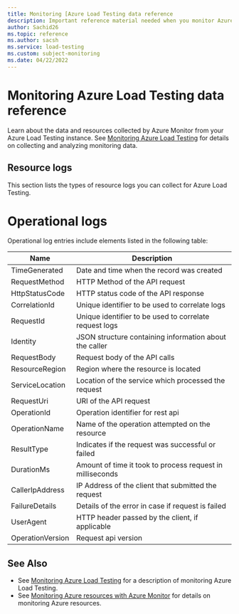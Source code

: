 ```yaml
---
title: Monitoring [Azure Load Testing data reference
description: Important reference material needed when you monitor Azure Load Testing
author: Sachid26
ms.topic: reference
ms.author: sacsh
ms.service: load-testing
ms.custom: subject-monitoring
ms.date: 04/22/2022
---
```

# Monitoring Azure Load Testing data reference #

Learn about the data and resources collected by Azure Monitor from your Azure Load Testing instance. See [Monitoring Azure Load Testing](monitor-load-testing.md) for details on collecting and analyzing monitoring data.

## Resource logs

This section lists the types of resource logs you can collect for Azure Load Testing.


# Operational logs

Operational log entries include elements listed in the following table:

|Name  |Description  |
|---------|---------|
|TimeGenerated     | Date and time when the record was created       |
|RequestMethod     | HTTP Method of the API request       |
|HttpStatusCode     | HTTP status code of the API response        |
|CorrelationId     | Unique identifier to be used to correlate logs        |
|RequestId     |   Unique identifier to be used to correlate request logs      |
|Identity     | JSON structure containing information about the caller        |
|RequestBody     | Request body of the API calls        |
|ResourceRegion     | Region where the resource is located        |
|ServiceLocation     |Location of the service which processed the request         |
|RequestUri     |URI of the API request         |
|OperationId     |Operation identifier for rest api         |
|OperationName     |Name of the operation attempted on the resource         |
|ResultType     | Indicates if the request was successful or failed        |
|DurationMs     |Amount of time it took to process request in milliseconds         |
|CallerIpAddress     |IP Address of the client that submitted the request         |
|FailureDetails     |Details of the error in case if request is failed         |
|UserAgent     |HTTP header passed by the client, if applicable         |
|OperationVersion     | Request api version        |

## See Also

<!-- replace below with the proper link to your main monitoring service article -->
- See [Monitoring Azure Load Testing](monitor-load-testing.md) for a description of monitoring Azure Load Testing.
- See [Monitoring Azure resources with Azure Monitor](/azure/azure-monitor/insights/monitor-azure-resources) for details on monitoring Azure resources.
